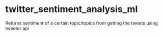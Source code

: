 # twitter_sentiment_analysis_ml
Returns sentiment of a certain topic/topics from getting the tweets using tweeter api
